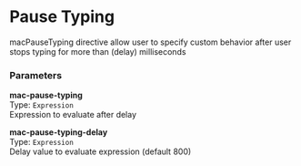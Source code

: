 
Pause Typing
===
macPauseTyping directive allow user to specify custom behavior after user stops typing for more than (delay) milliseconds  
  
### Parameters
**mac-pause-typing**  
Type: `Expression`  
Expression to evaluate after delay  
  
**mac-pause-typing-delay**  
Type: `Expression`  
Delay value to evaluate expression (default 800)  
  

